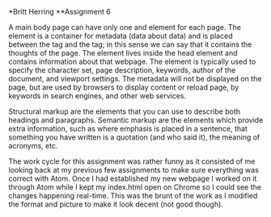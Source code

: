 *Britt Herring
**Assignment 6

A main body page can have only one <head> and <body> element for each page. The <head> element is a container for metadata (data about data) and is placed between the <html> tag and the <body> tag; in this sense we can say that it contains the thoughts of the page. The <meta> element lives inside the head element and contains information about that webpage. The <meta> element is typically used to specify the character set, page description, keywords, author of the document, and viewport settings. The metadata will not be displayed on the page, but are used by browsers to display content or reload page, by keywords in search engines, and other web services.

Structural markup are the elements that you can use to describe both headings and paragraphs. Semantic markup are the elements which provide extra information, such as where emphasis is placed in a sentence, that something you have written is a quotation (and who said it), the meaning of acronyms, etc.

The work cycle for this assignment was rather funny as it consisted of me looking back at my previous few assignments to make sure everything was correct with Atom. Once I had established my new webpage I worked on it through Atom while I kept my index.html open on Chrome so I could see the changes happening real-time. This was the brunt of the work as I modified the format and picture to make it look decent (not good though).
